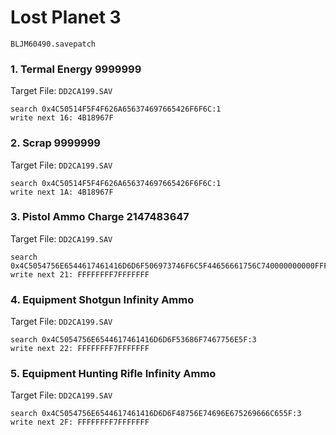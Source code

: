 #  Lost Planet 3 

`BLJM60490.savepatch`

### 1. Termal Energy 9999999

Target File: `DD2CA199.SAV`

```
search 0x4C50514F5F4F626A656374697665426F6F6C:1
write next 16: 4B18967F
```

### 2. Scrap 9999999

Target File: `DD2CA199.SAV`

```
search 0x4C50514F5F4F626A656374697665426F6F6C:1
write next 1A: 4B18967F
```

### 3. Pistol Ammo Charge 2147483647

Target File: `DD2CA199.SAV`

```
search 0x4C5054756E6544617461416D6D6F506973746F6C5F44656661756C740000000000FFFFFFFF0000:1
write next 21: FFFFFFFF7FFFFFFF
```

### 4. Equipment Shotgun Infinity Ammo

Target File: `DD2CA199.SAV`

```
search 0x4C5054756E6544617461416D6D6F53686F7467756E5F:3
write next 22: FFFFFFFF7FFFFFFF
```

### 5. Equipment Hunting Rifle Infinity Ammo

Target File: `DD2CA199.SAV`

```
search 0x4C5054756E6544617461416D6D6F48756E74696E675269666C655F:3
write next 2F: FFFFFFFF7FFFFFFF
```

